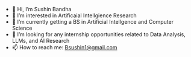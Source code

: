 - 👋 Hi, I’m Sushin Bandha
- 👀 I’m interested in Artificaial Intellgience Research
- 🌱 I’m currently getting a BS in Artificial Intellgence and Computer Science
- 💞️ I’m looking for any internship opportunities related to Data Analysis, LLMs, and AI Research
- 📫 How to reach me: Bsushin1@gmail.com  

<!---
bsushin0/bsushin0 is a ✨ special ✨ repository because its `README.md` (this file) appears on your GitHub profile.
You can click the Preview link to take a look at your changes.
--->

